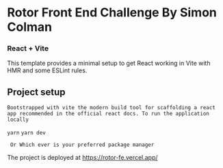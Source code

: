 # Rotor Front End Challenge By Simon Colman

### React + Vite

This template provides a minimal setup to get React working in Vite with HMR and some ESLint rules.

## Project setup
```Bootstrapped with vite the modern build tool for scaffolding a react app recommended in the official react docs. To run the application locally```

```yarn```
```yarn dev```

``` Or Which ever is your preferred package manager```



The project is deployed at  https://rotor-fe.vercel.app/









